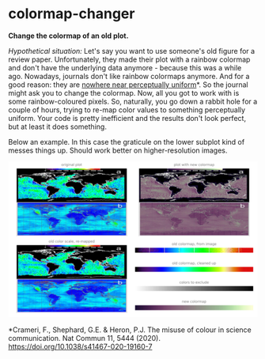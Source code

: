 # colormap-changer

**Change the colormap of an old plot.**

*Hypothetical situation:* Let's say you want to use someone's old figure for a review paper. Unfortunately, they made their plot with a rainbow colormap and don't have the underlying data anymore - because this was a while ago. Nowadays, journals don't like rainbow colormaps anymore. And for a good reason: they are [nowhere near perceptually uniform](https://www.nature.com/articles/s41467-020-19160-7)*. So the journal might ask you to change the colormap. Now, all you got to work with is some rainbow-coloured pixels. So, naturally, you go down a rabbit hole for a couple of hours, trying to re-map color values to something perceptually uniform. Your code is pretty inefficient and the results don't look perfect, but at least it does something. 

Below an example. In this case the graticule on the lower subplot kind of messes things up. Should work better on higher-resolution images.

![example plot](output_comparison.jpg)

*Crameri, F., Shephard, G.E. & Heron, P.J. The misuse of colour in science communication. Nat Commun 11, 5444 (2020). https://doi.org/10.1038/s41467-020-19160-7
